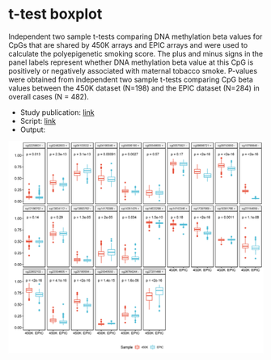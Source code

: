 # t-test boxplot

Independent two sample t-tests comparing DNA methylation beta values for CpGs that are shared by 450K arrays and EPIC arrays and were used to calculate the polyepigenetic smoking score. The plus and minus signs in the panel labels represent whether DNA methylation beta value at this CpG is positively or negatively associated with maternal tobacco smoke. P-values were obtained from independent two sample t-tests comparing CpG beta values between the 450K dataset (N=198) and the EPIC dataset (N=284) in overall cases (N = 482).

- Study publication: [link](https://aacrjournals.org/cebp/article/30/8/1517/671018/Epigenetic-Biomarkers-of-Prenatal-Tobacco-Smoke)
- Script: [link](./compare_cpg.Rmd)
- Output:
<p align="center">
<img src='../../_static/t_test_boxplot.png' width='800'>
</p>
